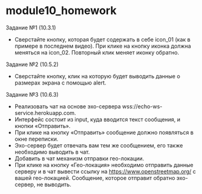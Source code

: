 # module10_homework
Задание №1 (10.3.1)

* Сверстайте кнопку, которая будет содержать в себе icon_01 (как в примере в последнем видео). При клике на кнопку иконка должна меняться на icon_02. Повторный клик меняет иконку обратно.

Задание №2 (10.5.2)

* Сверстайте кнопку, клик на которую будет выводить данные о размерах экрана с помощью alert. 

Задание №3 (10.6.3)

* Реализовать чат на основе эхо-сервера wss://echo-ws-service.herokuapp.com.
* Интерфейс состоит из input, куда вводится текст сообщения, и кнопки «Отправить».
* При клике на кнопку «Отправить» сообщение должно появляться в окне переписки.
* Эхо-сервер будет отвечать вам тем же сообщением, его также необходимо выводить в чат.
* Добавить в чат механизм отправки гео-локации.
* При клике на кнопку «Гео-локация» необходимо отправить данные серверу и в чат вывести ссылку на https://www.openstreetmap.org/ с вашей гео-локацией. Сообщение, которое отправит обратно эхо-сервер, не выводить.
